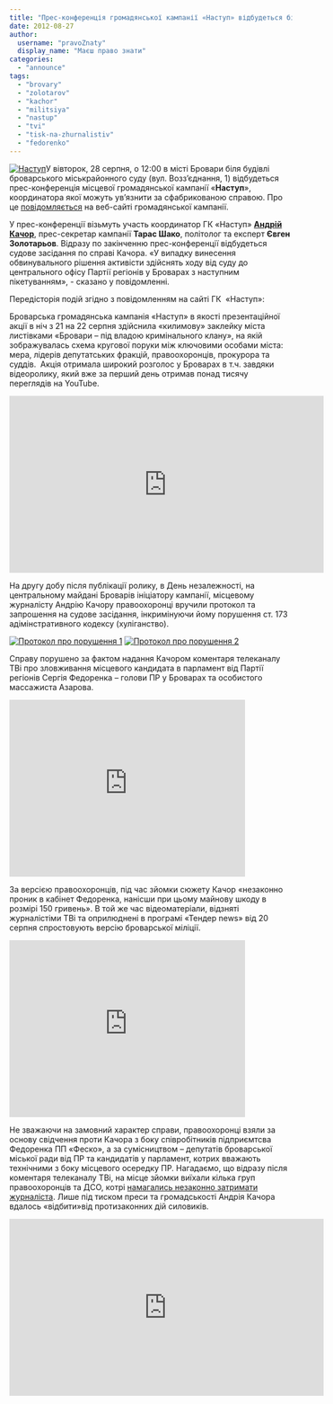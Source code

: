 ```yaml
---
title: "Прес-конференція громадянської кампанії «Наступ» відбудеться біля суду, де розглядатимуть справу її координатора"
date: 2012-08-27
author: 
  username: "pravoZnaty"
  display_name: "Маєш право знати"
categories: 
  - "announce"
tags: 
  - "brovary"
  - "zolotarov"
  - "kachor"
  - "militsiya"
  - "nastup"
  - "tvi"
  - "tisk-na-zhurnalistiv"
  - "fedorenko"
---
```


[![](https://mpz.brovary.org/wp-content/uploads/2012/08/Nastup.jpg "Наступ")](https://mpz.brovary.org/wp-content/uploads/2012/08/Nastup.jpg)У вівторок, 28 серпня, о 12:00 в місті Бровари біля будівлі броварського міськрайонного суду (вул. Возз’єднання, 1) відбудеться прес-конференція місцевої громадянської кампанії «**Наступ**», координатора якої можуть ув’язнити за сфабрикованою справою. Про це [повідомляється](http://www.nastup.info/?p=188) на веб-сайті громадянської кампанії.

У прес-конференції візьмуть участь координатор ГК «Наступ» **[Андрій Качор](https://mpz.brovary.org/tag/%d0%ba%d0%b0%d1%87%d0%be%d1%80/)**, прес-секретар кампанії **Тарас Шако**, політолог та експерт **Євген Золотарьов**. Відразу по закінченню прес-конференції відбудеться судове засідання по справі Качора. «У випадку винесення обвинувального рішення активісти здійснять ходу від суду до центрального офісу Партії регіонів у Броварах з наступним пікетуванням», - сказано у повідомленні.

Передісторія подій згідно з повідомленням на сайті ГК  «Наступ»:

Броварська громадянська кампанія «Наступ» в якості презентаційної акції в ніч з 21 на 22 серпня здійснила «килимову» заклейку міста листівками «Бровари – під владою кримінального клану», на якій зображувалась схема кругової поруки між ключовими особами міста: мера, лідерів депутатських фракцій, правоохоронців, прокурора та суддів.  Акція отримала широкий розголос у Броварах в т.ч. завдяки відеоролику, який вже за перший день отримав понад тисячу переглядів на YouTube.

<iframe src="http://www.youtube.com/embed/04utsHxgECA" frameborder="0" width="560" height="315"></iframe>

На другу добу після публікації ролику, в День незалежності, на центральному майдані Броварів ініціатору кампанії, місцевому журналісту Андрію Качору правоохоронці вручили протокол та запрошення на судове засідання, інкримінуючи йому порушення ст. 173 адімінстративного кодексу (хуліганство).

[![](https://mpz.brovary.org/wp-content/uploads/2012/08/Protokol-pro-porushennya-1.jpg "Протокол про порушення 1")](https://mpz.brovary.org/wp-content/uploads/2012/08/Protokol-pro-porushennya-1.jpg) [![](https://mpz.brovary.org/wp-content/uploads/2012/08/Protokol-pro-porushennya-2.jpg "Протокол про порушення 2")](https://mpz.brovary.org/wp-content/uploads/2012/08/Protokol-pro-porushennya-2.jpg)

Справу порушено за фактом надання Качором коментаря телеканалу ТВі про зловживання місцевого кандидата в парламент від Партії регіонів Сергія Федоренка – голови ПР у Броварах та особистого массажиста Азарова.

<iframe src="http://www.youtube.com/embed/scSyZZIt5jw" frameborder="0" width="420" height="315"></iframe>

За версією правоохоронців, під час зйомки сюжету Качор «незаконно проник в кабінет Федоренка, нанісши при цьому майнову шкоду в розмірі 150 гривень». В той же час відеоматеріали, відзняті журналістіми ТВі та оприлюднені в програмі «Тендер news» від 20 серпня спростовують версію броварської міліції.

<iframe src="http://www.youtube.com/embed/76fsjY9GaTI" frameborder="0" width="420" height="315"></iframe>

Не зважаючи на замовний характер справи, правоохоронці взяли за основу свідчення проти Качора з боку співробітників підприємтсва Федоренка ПП «Феско», а за сумісництвом – депутатів броварської міської ради від ПР та кандидатів у парламент, котрих вважають технічними з боку місцевого осередку ПР. Нагадаємо, що відразу після коментаря телеканалу ТВі, на місце зйомки виїхали кілька груп правоохоронців та ДСО, котрі [намагались незаконно затримати журналіста](https://mpz.brovary.org/yak-na-mene-vlashtuvali-oblavu-brovarski-pravoohorontsi-foto-video/). Лише під тиском преси та громадськості Андрія Качора вдалось «відбити»від протизаконних дій силовиків.

<iframe src="http://www.youtube.com/embed/fWoByJTvsGs" frameborder="0" width="560" height="315"></iframe>
